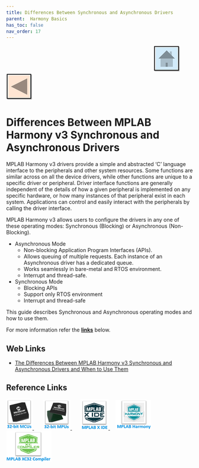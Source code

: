 ```yaml
---
title: Differences Between Synchronous and Asynchronous Drivers
parent:  Harmony Basics
has_toc: false
nav_order: 17
---
```


&nbsp;&nbsp;&nbsp;&nbsp;&nbsp;&nbsp;&nbsp;&nbsp;&nbsp;&nbsp;&nbsp;&nbsp;&nbsp;&nbsp;&nbsp;&nbsp;&nbsp;&nbsp;&nbsp;&nbsp;&nbsp;&nbsp;&nbsp;&nbsp;&nbsp;&nbsp;&nbsp;&nbsp; &nbsp;&nbsp;&nbsp;&nbsp;&nbsp;&nbsp;&nbsp;&nbsp;&nbsp;&nbsp;&nbsp;&nbsp;&nbsp;&nbsp;&nbsp;&nbsp;&nbsp;&nbsp;&nbsp;&nbsp;&nbsp;&nbsp;&nbsp;&nbsp;&nbsp;&nbsp;&nbsp;&nbsp;&nbsp;&nbsp;&nbsp;&nbsp;&nbsp;&nbsp;&nbsp;&nbsp;&nbsp;&nbsp;&nbsp;&nbsp;&nbsp;&nbsp;&nbsp;&nbsp;&nbsp;&nbsp;&nbsp;&nbsp;&nbsp;&nbsp;&nbsp;&nbsp;&nbsp;&nbsp;&nbsp;&nbsp;&nbsp;&nbsp;&nbsp;&nbsp;&nbsp;&nbsp;&nbsp;&nbsp;&nbsp;&nbsp;&nbsp;&nbsp;&nbsp;&nbsp;&nbsp;&nbsp;[<img src="../../r_images/quick_home.png" title="Home">](../../../readme.md) [<img src="../../r_images/quick_back.png"  title="Back">](../readme.md)

# Differences Between MPLAB Harmony v3 Synchronous and Asynchronous Drivers

MPLAB Harmony v3 drivers provide a simple and abstracted ‘C’ language interface to the peripherals and other
system resources. Some functions are similar across on all the device drivers, while other functions are unique to a
specific driver or peripheral. Driver interface functions are generally independent of the details of how a given
peripheral is implemented on any specific hardware, or how many instances of that peripheral exist in each system.
Applications can control and easily interact with the peripherals by calling the driver interface.  


MPLAB Harmony v3 allows users to configure the drivers in any one of these operating modes: Synchronous
(Blocking) or Asynchronous (Non-Blocking).  

* Asynchronous Mode  
  - Non-blocking Application Program Interfaces (APIs).  
  - Allows queuing of multiple requests. Each instance of an Asynchronous driver has a dedicated queue.  
  - Works seamlessly in bare-metal and RTOS environment.  
  - Interrupt and thread-safe.
* Synchronous Mode  
  - Blocking APIs  
  - Support only RTOS environment  
  - Interrupt and thread-safe

This guide describes Synchronous and Asynchronous operating modes and how to use them.

For more information refer the **[links](#Web-Links)** below.

## <a id="Web-Links"> </a>
## Web Links

- <a href="http://ww1.microchip.com/downloads/en/DeviceDoc/The-Difference-Between-MPLAB-Harmonyv3-Synchronous-and-Asynchronous-Drivers-and-When-to-Use-DS90003269A.pdf" target="_blank">The Differences Between MPLAB Harmony v3
Synchronous and Asynchronous Drivers and When to Use
Them</a>


## Reference Links
[<a href="https://www.microchip.com/design-centers/32-bit" target="_blank"> <img src="../../r_images/32_bit_mcus.png"> </a>]()  &nbsp; &nbsp; &nbsp; [<a href="https://www.microchip.com/design-centers/32-bit-mpus" target="_blank"> <img src="../../r_images/32_bit_mpus.png"> </a>]()  &nbsp; &nbsp; &nbsp; [<a href="https://www.microchip.com/mplab/mplab-x-ide" target="_blank"> <img src="../../r_images/mplab_x_ide.png"> </a>]()  &nbsp; &nbsp; [<a href="https://www.microchip.com/mplab/mplab-harmony" target="_blank"> <img src="../../r_images/mplab_harmony.png"> </a>]() [<a href="https://www.microchip.com/mplab/compilers" target="_blank"> <img src="../../r_images/mplab_compiler.png"> </a>]()  
